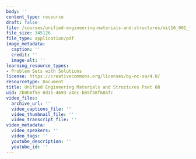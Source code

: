 ```yaml
---
body: ''
content_type: resource
draft: false
file: /courses/unified-engineering-materials-and-structures/mit16_001_f21_pset08.pdf
file_size: 345126
file_type: application/pdf
image_metadata:
  caption: ''
  credit: ''
  image-alt: ''
learning_resource_types:
- Problem Sets with Solutions
license: https://creativecommons.org/licenses/by-nc-sa/4.0/
resourcetype: Document
title: Unified Engineering Materials and Structures Pset 08
uid: 2b0b6f5e-8d31-4693-a4ec-b85f38f684fc
video_files:
  archive_url: ''
  video_captions_file: ''
  video_thumbnail_file: ''
  video_transcript_file: ''
video_metadata:
  video_speakers: ''
  video_tags: ''
  youtube_description: ''
  youtube_id: ''
---
```

